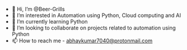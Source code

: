 - 👋 Hi, I’m @Beer-Grills
- 👀 I’m interested in Automation using Python, Cloud computing and AI
- 🌱 I’m currently learning Python
- 💞️ I’m looking to collaborate on projects related to automation using Python
- 📫 How to reach me - abhaykumar7040@protonmail.com

<!---
Beer-Grills/Beer-Grills is a ✨ special ✨ repository because its `README.md` (this file) appears on your GitHub profile.
You can click the Preview link to take a look at your changes.
--->
